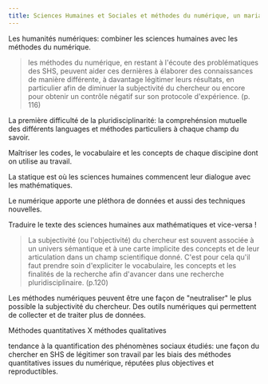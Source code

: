 ```yaml
--- 
title: Sciences Humaines et Sociales et méthodes du numérique, un mariage heureux? - Compte rendu
--- 
```


Les humanités numériques: combiner les sciences humaines avec les méthodes du numérique. 

> les méthodes du numérique, en restant à l'écoute des problématiques des SHS, peuvent aider ces dernières à élaborer des connaissances de manière différente, à davantage légitimer leurs résultats, en particulier afin de diminuer la subjectivité du chercheur ou encore pour obtenir un contrôle négatif sur son protocole d'expérience. (p. 116)

La première difficulté de la pluridisciplinarité: la comprehénsion mutuelle des différents languages et méthodes particuliers à chaque champ du savoir. 

Maîtriser les codes, le vocabulaire et les concepts de chaque discipine dont on utilise au travail. 

La statique est où les sciences humaines commencent leur dialogue avec les mathématiques. 

Le numérique apporte une pléthora de données et aussi des techniques nouvelles. 

Traduire le texte des sciences humaines aux mathématiques et vice-versa ! 

> La subjectivité (ou l'objectivité) du chercheur est souvent associée à un univers sémantique et à une carte implicite des concepts et de leur articulation dans un champ scientifique donné. C'est pour cela qu'il faut prendre soin d'expliciter le vocabulaire, les concepts et les finalités de la recherche afin d'avancer dans une recherche pluridisciplinaire. (p.120)

Les méthodes numériques peuvent être une façon de "neutraliser" le plus possible la subjectivité du chercheur. Des outils numériques qui permettent de collecter et de traiter plus de données. 

Méthodes quantitatives X méthodes qualitatives 

tendance à la quantification des phénomènes sociaux étudiés: une façon du chercher en SHS de légitimer son travail par les biais des méthodes quantitatives issues du numérique, réputées plus objectives et reproductibles. 

